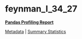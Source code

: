 # feynman_I_34_27

[**Pandas Profiling Report**](https://epistasislab.github.io/pmlb/profile/feynman_I_34_27.html)

[Metadata](metadata.yaml) | [Summary Statistics](summary_stats.tsv)

